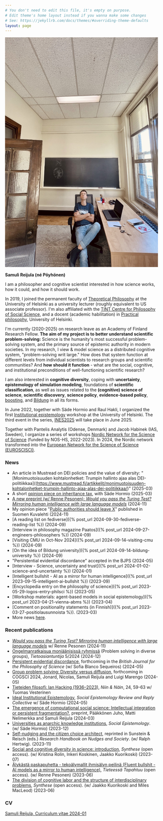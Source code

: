 ```yaml
---
# You don't need to edit this file, it's empty on purpose.
# Edit theme's home layout instead if you wanna make some changes
# See: https://jekyllrb.com/docs/themes/#overriding-theme-defaults
layout: page
---
```

<img class="pull-right" src="/assets/reijula-2024-10.jpg"  alt="Samuli Reijula looking at the ceiling" title="Samuli Reijula looking at the ceiling"/>

**Samuli Reijula (né Pöyhönen)**

I am a philosopher and cognitive scientist interested in how science works, how it could, and how it should work.

In 2019, I joined the permanent faculty of <a href="https://www.helsinki.fi/en/faculty-of-arts/research/disciplines/philosophy-history-and-art/philosophy" target="_blank">Theoretical Philosophy</a> at the University of Helsinki as a university lecturer (roughly equivalent to US associate professor). I'm also affiliated with the <a href="http://www.helsinki.fi/tint/" target="_blank">TINT Centre for Philosophy of Social Science</a>, and a docent (academic habilitation) in <a href="https://www.helsinki.fi/en/faculty-social-sciences/research/disciplines-and-research-centres/practical-philosophy" target="_blank">Practical philosophy</a>, University of Helsinki.

I'm currently (2020-2025) on research leave as an Academy of Finland Research Fellow. **The aim of my project is to better understand scientific problem-solving:** Science is the humanity's most successful problem-solving system, and the primary source of epistemic authority in modern societies. In my research, I view & model science as a distributed cognitive system, "problem-solving writ large." How does that system function at different levels from individual scientists to research groups and scientific communities? And **how should it function** - what are the social, cognitive, and institutional preconditions of well-functioning scientific research?

I am also interested in **cognitive diversity**, coping with **uncertainty**, **epistemology of simulation modeling**, foundations of **scientific classification**, as well as issues related to the **(cognitive) science of science**, **scientific discovery**, **science policy**, **evidence-based policy**, <a href="https://www.scienceofboosting.org/" target="_blank">boosting</a>, and <a href="https://www.samulireijula.net/presentation/university/2024/09/14/bildung-university.html" target="_blank">Bildung</a> in all its forms.

In June 2022, together with Säde Hormio and Raul Hakli, I organized the first <a href="https://social-epistemology.com/2024/05/27/ideal-institutional-epistemology-sade-hormio-and-samuli-reijula/" target="_blank">Institutional epistemology</a> workshop at the University of Helsinki. The third event in the series, <a href="https://www.institutionalepistemology.net" target="_blank">INES2025</a> will take place in June 2025.

Together with Pantelis Analytis (Odense, Denmark) and Jacob Habinek (IAS, Sweden), I organize a series of workshops <a href="https://www.nordicscisci.net" target="_blank">Nordic Network for the Science of Science</a> (funded by NOS-HS, 2022-2023). In 2024, the Nordic network transformed into the <a href="https://www.euroscisci.net" target="_blank">European Network for the Science of Science (EUROSCISCI)</a>. 

### News

- An article in Mustread on DEI policies and the value of diversity: "[Monimuotoisuuden kohtalonhetket: Trumpin hallinto ajaa alas DEI-politiikkaa]((https://www.mustread.fi/artikkelit/monimuotoisuuden-kohtalonhetket-trumpin-hallinto-ajaa-alas-dei-politiikkaa/)" (2025-03)
- A short [opinion piece on inheritance tax](https://www.hs.fi/mielipide/art-2000011075979.html), with Säde Hormio (2025-03)
- [A new preprint (w/ Renne Pesonen): *Would you pass the Turing Test? Mirroring human intelligence with large language models*](./publications.md) (2024-11)
- My opinion piece "[Public authorities should leave X](https://suomenkuvalehti.fi/mielipide/julkishallinto-pois-pikaviestipalvelu-xsta-kirjoittaa-samuli-reijula/)" published in Suomen Kuvalehti (2024-11)
- [A reading list on fediverse]({% post_url 2024-09-30-fediverse-reading-list %}) (2024-09)
- [Interview in philosophy magazine Paatos]({% post_url 2024-09-27-engineers-philosophers %}) (2024-09)
- [Visiting CMU in Oct-Nov 2024]({% post_url 2024-09-14-visiting-cmu %}) (2024-09)
- [On the idea of Bildung university]({% post_url 2024-09-14-bildung-university %}) (2024-09)
- "Persistential evidential discordance" accepted in the BJPS (2024-05)
- [Interview - Science, uncertainty and trust]({% post_url 2024-01-02-science-and-uncertainty %}) (2024-01)
- [Intelligent bullshit - AI as a mirror for human intelligence]({% post_url 2023-09-15-intelligent-ai-bullshit %}) (2023-09)
- [Encyclopedia entry on the philosophy of science]({% post_url 2023-05-29-logos-entry-philsci %}) (2023-05)
- [Workshop materials: agent-based models in social epistemology]({% post_url 2023-04-21-vienna-abms %}) (2023-04)
- [Comment on positionality statements (in Finnish)]({% post_url 2023-03-27-positiolausunnoista %}). (2023-03)
- More news [here](log.md).

### Recent publications
- [*Would you pass the Turing Test? Mirroring human intelligence with large language models*](./publications.md) w/ Renne Pesonen (2024-11)
- <a href="https://www.tietojohtaminen.com/sites/default/files/tietoasiantuntija_5_2024_reijula_ongelmanratkaisua_moniaanisissa_ryhmissa.pdf" target="_blank">Ongelmanratkaisua moniäänisissä ryhmissä</a> (Problem solving in diverse groups), *Tietoasiantuntija* 5/2024 (2024-12)
- <a href="https://www.journals.uchicago.edu/doi/10.1086/731543" target="_blank">Persistent evidential discordance</a>, forthcoming in the *British Journal for the Philosophy of Science* (w/ Sofia Blanco Sequeiros) (2024-05)
- <a href="https://osf.io/preprints/psyarxiv/35w76" target="_blank">Group problem solving: Diversity versus diffusion</a>, forthcoming in COGSCI 2024, Jonard, Nicolas, Samuli Reijula and Luigi Marengo (2024-05)
- <a href="/assets/vesterinen_ja_reijula2024,ian_hacking.pdf" target="_blank">Tieteiden filosofi: Ian Hacking (1936–2023)</a>, <i>Niin & Näin</i>, 24, 59-63 w/ Tuomas Vesterinen
- <a href="https://wp.me/p1Bfg0-8Q2" target="_blank">Ideal Institutional Epistemology</a>, *Social Epistemology Review and Reply Collective* w/ Säde Hormio (2024-05)
- <a href="https://osf.io/preprints/socarxiv/g6m34" target="_blank">The emergence of computational social science: Intellectual integration or persistent fragmentation?</a>, preprint, Pääkkönen Juho, Matti Nelimerkka and Samuli Reijula (2024-03)
- <a href="<i>Social Epistemology</i>" target="_blank">Universities as anarchic knowledge institutions</a>,  *Social Epistemology*. (w/ Säde Hormio) (2023-12)
- <a href="https://osf.io/preprints/socarxiv/24dwn/" target="_blank">Self-nudging and the citizen choice architect</a>, reprinted in Sunstein & Reisch (eds.) *Research Handbook on Nudges and Society*. (w/ Ralph Hertwig). (2023-11)
- <a href="https://t.co/Ilq36gNS4p" target="_blank">Social and cognitive diversity in science: introduction</a>, *Synthese* (open access). (w/ Kristina Rolin, Inkeri Koskinen, Jaakko Kuorikoski) (2023-07)
- <a href="https://journal.fi/tt/article/view/131066/79967" target="_blank">Älykästä paskapuhetta - tekoälymallit ihmisälyn peilinä (Fluent bullshit - AI models as a mirror to human intelligence)</a>, *Tieteessä Tapahtuu* (open access). (w/ Renne Pesonen) (2023-06)
- <a href="https://doi.org/10.1007/s11229-023-04193-4" target="_blank">The division of cognitive labor and the structure of interdisciplinary problems</a>, *Synthese* (open access). (w/ Jaakko Kuorikoski and Miles MacLeod) (2023-06)


### CV

<a href="/assets/reijula_cv_2024-01.pdf" target="_blank">Samuli Reijula, Curriculum vitae 2024-01</a>
